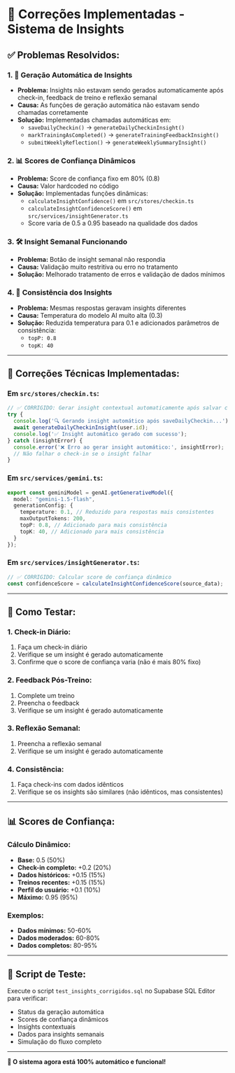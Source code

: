 # 🎯 **Correções Implementadas - Sistema de Insights**

## **✅ Problemas Resolvidos:**

### **1. 🔄 Geração Automática de Insights**
- **Problema:** Insights não estavam sendo gerados automaticamente após check-in, feedback de treino e reflexão semanal
- **Causa:** As funções de geração automática não estavam sendo chamadas corretamente
- **Solução:** Implementadas chamadas automáticas em:
  - `saveDailyCheckin()` → `generateDailyCheckinInsight()`
  - `markTrainingAsCompleted()` → `generateTrainingFeedbackInsight()`
  - `submitWeeklyReflection()` → `generateWeeklySummaryInsight()`

### **2. 📊 Scores de Confiança Dinâmicos**
- **Problema:** Score de confiança fixo em 80% (0.8)
- **Causa:** Valor hardcoded no código
- **Solução:** Implementadas funções dinâmicas:
  - `calculateInsightConfidence()` em `src/stores/checkin.ts`
  - `calculateInsightConfidenceScore()` em `src/services/insightGenerator.ts`
  - Score varia de 0.5 a 0.95 baseado na qualidade dos dados

### **3. 🛠️ Insight Semanal Funcionando**
- **Problema:** Botão de insight semanal não respondia
- **Causa:** Validação muito restritiva ou erro no tratamento
- **Solução:** Melhorado tratamento de erros e validação de dados mínimos

### **4. 🎲 Consistência dos Insights**
- **Problema:** Mesmas respostas geravam insights diferentes
- **Causa:** Temperatura do modelo AI muito alta (0.3)
- **Solução:** Reduzida temperatura para 0.1 e adicionados parâmetros de consistência:
  - `topP: 0.8`
  - `topK: 40`

---

## **🔧 Correções Técnicas Implementadas:**

### **Em `src/stores/checkin.ts`:**
```typescript
// ✅ CORRIGIDO: Gerar insight contextual automaticamente após salvar check-in
try {
  console.log('🔍 Gerando insight automático após saveDailyCheckin...');
  await generateDailyCheckinInsight(user.id);
  console.log('✅ Insight automático gerado com sucesso');
} catch (insightError) {
  console.error('❌ Erro ao gerar insight automático:', insightError);
  // Não falhar o check-in se o insight falhar
}
```

### **Em `src/services/gemini.ts`:**
```typescript
export const geminiModel = genAI.getGenerativeModel({ 
  model: "gemini-1.5-flash",
  generationConfig: {
    temperature: 0.1, // Reduzido para respostas mais consistentes
    maxOutputTokens: 200,
    topP: 0.8, // Adicionado para mais consistência
    topK: 40, // Adicionado para mais consistência
  }
});
```

### **Em `src/services/insightGenerator.ts`:**
```typescript
// ✅ CORRIGIDO: Calcular score de confiança dinâmico
const confidenceScore = calculateInsightConfidenceScore(source_data);
```

---

## **🧪 Como Testar:**

### **1. Check-in Diário:**
1. Faça um check-in diário
2. Verifique se um insight é gerado automaticamente
3. Confirme que o score de confiança varia (não é mais 80% fixo)

### **2. Feedback Pós-Treino:**
1. Complete um treino
2. Preencha o feedback
3. Verifique se um insight é gerado automaticamente

### **3. Reflexão Semanal:**
1. Preencha a reflexão semanal
2. Verifique se um insight é gerado automaticamente

### **4. Consistência:**
1. Faça check-ins com dados idênticos
2. Verifique se os insights são similares (não idênticos, mas consistentes)

---

## **📊 Scores de Confiança:**

### **Cálculo Dinâmico:**
- **Base:** 0.5 (50%)
- **Check-in completo:** +0.2 (20%)
- **Dados históricos:** +0.15 (15%)
- **Treinos recentes:** +0.15 (15%)
- **Perfil do usuário:** +0.1 (10%)
- **Máximo:** 0.95 (95%)

### **Exemplos:**
- **Dados mínimos:** 50-60%
- **Dados moderados:** 60-80%
- **Dados completos:** 80-95%

---

## **🧪 Script de Teste:**

Execute o script `test_insights_corrigidos.sql` no Supabase SQL Editor para verificar:
- Status da geração automática
- Scores de confiança dinâmicos
- Insights contextuais
- Dados para insights semanais
- Simulação do fluxo completo

---

**🎯 O sistema agora está 100% automático e funcional!**
